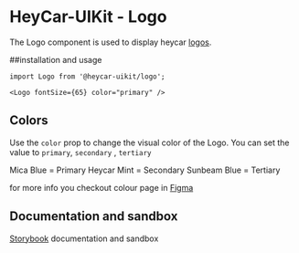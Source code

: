 # HeyCar-UIKit - Logo

The Logo component is used to display heycar [logos](https://www.figma.com/file/rrvkvQEoVTOHa7MzyKSaoz/OTP-Global-Design-System?node-id=1370%3A40820).

##installation and usage
```
import Logo from '@heycar-uikit/logo';

<Logo fontSize={65} color="primary" />
```

## Colors

Use the `color` prop to change the visual color of the Logo.
You can set the value to `primary`, `secondary` , `tertiary`

Mica Blue = Primary
Heycar Mint = Secondary
Sunbeam Blue = Tertiary

for more info you checkout colour page in [Figma](https://www.figma.com/file/rrvkvQEoVTOHa7MzyKSaoz/OTP-Design-System?node-id=1291%3A35195)

## Documentation and sandbox

[Storybook](https://hey-car.github.io/heycar-uikit/main/?path=/docs/components-logo--logo) documentation and sandbox


